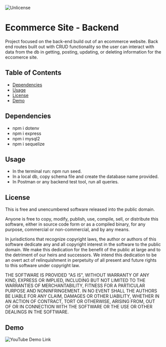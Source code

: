![Unlicense](https://img.shields.io/badge/License-Unlicense-blue.svg)

# Ecommerce Site - Backend

Project focused on the back-end build out of an ecommerce website.
Back end routes built out with CRUD functionality so the user can interact with data from the db in getting, posting, updating, or deleting information for the eccomerce site.

## Table of Contents

- [Dependencies](#Dependencies)
- [Usage](#Usage)
- [License](#License)
- [Demo](#Demo)

## Dependencies

  - npm i dotenv
  - npm i express
  - npm i mysql2
  - npm i sequelize

## Usage

  - In the terminal run: npm run seed.
  - In a local db, copy schema file and create the database name provided.
  - In Postman or any backend test tool, run all queries.

## License

This is free and unencumbered software released into the public domain.

Anyone is free to copy, modify, publish, use, compile, sell, or
distribute this software, either in source code form or as a compiled
binary, for any purpose, commercial or non-commercial, and by any
means.

In jurisdictions that recognize copyright laws, the author or authors
of this software dedicate any and all copyright interest in the
software to the public domain. We make this dedication for the benefit
of the public at large and to the detriment of our heirs and
successors. We intend this dedication to be an overt act of
relinquishment in perpetuity of all present and future rights to this
software under copyright law.

THE SOFTWARE IS PROVIDED "AS IS", WITHOUT WARRANTY OF ANY KIND,
EXPRESS OR IMPLIED, INCLUDING BUT NOT LIMITED TO THE WARRANTIES OF
MERCHANTABILITY, FITNESS FOR A PARTICULAR PURPOSE AND NONINFRINGEMENT.
IN NO EVENT SHALL THE AUTHORS BE LIABLE FOR ANY CLAIM, DAMAGES OR
OTHER LIABILITY, WHETHER IN AN ACTION OF CONTRACT, TORT OR OTHERWISE,
ARISING FROM, OUT OF OR IN CONNECTION WITH THE SOFTWARE OR THE USE OR
OTHER DEALINGS IN THE SOFTWARE.

## Demo

![YouTube Demo Link](https://www.youtube.com/watch?v=niT45nRd8gQ)
